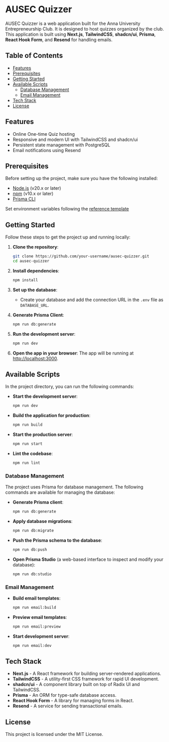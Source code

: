 # AUSEC Quizzer

AUSEC Quizzer is a web application built for the Anna University Entrepreneurship Club. It is designed to host quizzes organized by the club. This application is built using **Next.js**, **TailwindCSS**, **shadcn/ui**, **Prisma**, **React Hook Form**, and **Resend** for handling emails.

## Table of Contents

- [Features](#features)
- [Prerequisites](#prerequisites)
- [Getting Started](#getting-started)
- [Available Scripts](#available-scripts)
  - [Database Management](#database-management)
  - [Email Management](#email-management)
- [Tech Stack](#tech-stack)
- [License](#license)

## Features

- Online One-time Quiz hosting
- Responsive and modern UI with TailwindCSS and shadcn/ui
- Persistent state management with PostgreSQL
- Email notifications using Resend

## Prerequisites

Before setting up the project, make sure you have the following installed:

- [Node.js](https://nodejs.org/) (v20.x or later)
- [npm](https://www.npmjs.com/) (v10.x or later)
- [Prisma CLI](https://www.prisma.io/docs/getting-started)

Set environment variables following the [reference template](./ausec-quizzer/.env.example)

## Getting Started

Follow these steps to get the project up and running locally:

1. **Clone the repository**:

   ```bash
   git clone https://github.com/your-username/ausec-quizzer.git
   cd ausec-quizzer
   ```

2. **Install dependencies**:

   ```bash
   npm install
   ```

3. **Set up the database**:

   - Create your database and add the connection URL in the `.env` file as `DATABASE_URL`.

4. **Generate Prisma Client**:

   ```bash
   npm run db:generate
   ```

5. **Run the development server**:

   ```bash
   npm run dev
   ```

6. **Open the app in your browser**:
   The app will be running at [http://localhost:3000](http://localhost:3000).

## Available Scripts

In the project directory, you can run the following commands:

- **Start the development server**:

  ```bash
  npm run dev
  ```

- **Build the application for production**:

  ```bash
  npm run build
  ```

- **Start the production server**:

  ```bash
  npm run start
  ```

- **Lint the codebase**:
  ```bash
  npm run lint
  ```

### Database Management

The project uses Prisma for database management. The following commands are available for managing the database:

- **Generate Prisma client**:

  ```bash
  npm run db:generate
  ```

- **Apply database migrations**:

  ```bash
  npm run db:migrate
  ```

- **Push the Prisma schema to the database**:

  ```bash
  npm run db:push
  ```

- **Open Prisma Studio** (a web-based interface to inspect and modify your database):
  ```bash
  npm run db:studio
  ```

### Email Management

- **Build email templates**:

  ```bash
  npm run email:build
  ```

- **Preview email templates**:

  ```bash
  npm run email:preview
  ```

- **Start development server**:
  ```bash
  npm run email:dev
  ```

## Tech Stack

- **Next.js** - A React framework for building server-rendered applications.
- **TailwindCSS** - A utility-first CSS framework for rapid UI development.
- **shadcn/ui** - A component library built on top of Radix UI and TailwindCSS.
- **Prisma** - An ORM for type-safe database access.
- **React Hook Form** - A library for managing forms in React.
- **Resend** - A service for sending transactional emails.

## License

This project is licensed under the MIT License.
